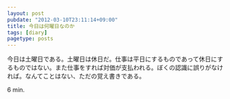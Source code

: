 ```yaml
---
layout: post
pubdate: "2012-03-10T23:11:14+09:00"
title: 今日は何曜日なのか
tags: [diary]
pagetype: posts
---
```

今日は土曜日である。土曜日は休日だ。仕事は平日にするものであって休日にするものではない。また仕事をすれば対価が支払われる。ぼくの認識に誤りがなければ。なんてことはない、ただの覚え書きである。

6 min.
